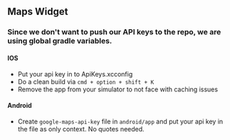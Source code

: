 ## Maps Widget

### Since we don't want to push our API keys to the repo, we are using global gradle variables.

#### IOS

- Put your api key in to ApiKeys.xcconfig
- Do a clean build via `cmd + option + shift + K`
- Remove the app from your simulator to not face with caching issues

#### Android

- Create `google-maps-api-key` file in `android/app` and put your api key in the file as only context. No quotes needed.


